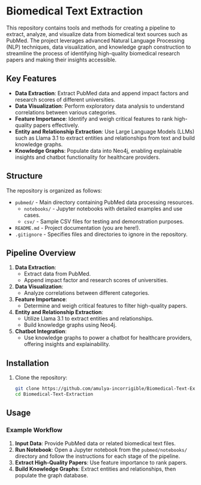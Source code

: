 # Biomedical Text Extraction

This repository contains tools and methods for creating a pipeline to extract, analyze, and visualize data from biomedical text sources such as PubMed. The project leverages advanced Natural Language 
Processing (NLP) techniques, data visualization, and knowledge graph construction to streamline the process of identifying high-quality biomedical research papers and making their insights accessible.

## Key Features

- **Data Extraction**: Extract PubMed data and append impact factors and research scores of different universities.
- **Data Visualization**: Perform exploratory data analysis to understand correlations between various categories.
- **Feature Importance**: Identify and weigh critical features to rank high-quality papers effectively.
- **Entity and Relationship Extraction**: Use Large Language Models (LLMs) such as Llama 3.1 to extract entities and relationships from text and build knowledge graphs.
- **Knowledge Graphs**: Populate data into Neo4j, enabling explainable insights and chatbot functionality for healthcare providers.

## Structure

The repository is organized as follows:

- `pubmed/` - Main directory containing PubMed data processing resources.
  - `notebooks/` - Jupyter notebooks with detailed examples and use cases.
  - `csv/` - Sample CSV files for testing and demonstration purposes.
- `README.md` - Project documentation (you are here!).
- `.gitignore` - Specifies files and directories to ignore in the repository.

## Pipeline Overview

1. **Data Extraction**:
   - Extract data from PubMed.
   - Append impact factor and research scores of universities.
2. **Data Visualization**:
   - Analyze correlations between different categories.
3. **Feature Importance**:
   - Determine and weigh critical features to filter high-quality papers.
4. **Entity and Relationship Extraction**:
   - Utilize Llama 3.1 to extract entities and relationships.
   - Build knowledge graphs using Neo4j.
5. **Chatbot Integration**:
   - Use knowledge graphs to power a chatbot for healthcare providers, offering insights and explainability.

## Installation

1. Clone the repository:
   ```bash
   git clone https://github.com/amulya-incorrigible/Biomedical-Text-Extraction.git
   cd Biomedical-Text-Extraction

## Usage

### Example Workflow

1. **Input Data**: Provide PubMed data or related biomedical text files.
2. **Run Notebook**: Open a Jupyter notebook from the `pubmed/notebooks/` directory and follow the instructions for each stage of the pipeline.
3. **Extract High-Quality Papers**: Use feature importance to rank papers.
4. **Build Knowledge Graphs**: Extract entities and relationships, then populate the graph database.


